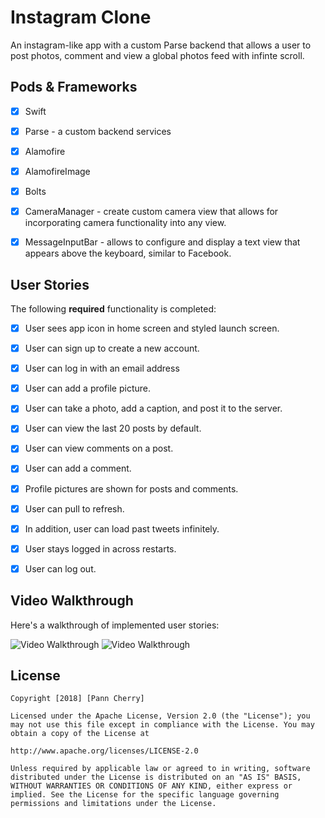 # Instagram Clone

An instagram-like app with a custom Parse backend that allows a user to post photos, comment and view a global photos feed with infinte scroll. 



## Pods & Frameworks

- [x] Swift
- [x] Parse - a custom backend services
- [x] Alamofire
- [x] AlamofireImage
- [x] Bolts
- [x] CameraManager - create custom camera view that allows for incorporating camera functionality into any view. 
- [x] MessageInputBar - allows to configure and display a text view that appears above the keyboard, similar to Facebook.



## User Stories

The following **required** functionality is completed:

- [x] User sees app icon in home screen and styled launch screen. 
- [x] User can sign up to create a new account. 
- [x] User can log in with an email address
- [x] User can add a profile picture.
- [x] User can take a photo, add a caption, and post it to the server. 
- [x] User can view the last 20 posts by default.
- [x] User can view comments on a post.
- [x] User can add a comment.
- [x] Profile pictures are shown for posts and comments.
- [x] User can pull to refresh. 
- [x] In addition, user can load past tweets infinitely. 
- [x] User stays logged in across restarts.
- [x] User can log out. 



## Video Walkthrough

Here's a walkthrough of implemented user stories:


<img src='https://i.imgur.com/KbJvnWl.gif' title='Video Walkthrough' width='' alt='Video Walkthrough' />  <img src='https://i.imgur.com/UwN7Idd.gif' title='Video Walkthrough' width='' alt='Video Walkthrough' />


## License

    Copyright [2018] [Pann Cherry]

    Licensed under the Apache License, Version 2.0 (the "License"); you may not use this file except in compliance with the License. You may obtain a copy of the License at

    http://www.apache.org/licenses/LICENSE-2.0

    Unless required by applicable law or agreed to in writing, software distributed under the License is distributed on an "AS IS" BASIS, WITHOUT WARRANTIES OR CONDITIONS OF ANY KIND, either express or implied. See the License for the specific language governing permissions and limitations under the License.
